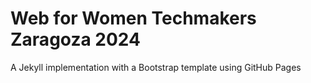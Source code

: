# Web for Women Techmakers Zaragoza 2024

A Jekyll implementation with a Bootstrap template using GitHub Pages
